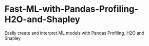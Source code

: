 # Fast-ML-with-Pandas-Profiling-H2O-and-Shapley
Easily create and interpret ML models with Pandas Profiling, H2O and Shapley
